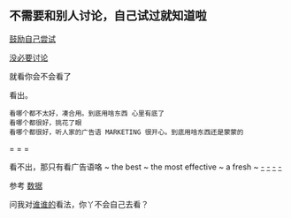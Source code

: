 
## 不需要和别人讨论，自己试过就知道啦

[鼓励自己尝试](https://askubuntu.com/questions/566412/am-i-better-off-with-xbuntu-or-lubuntu)

[没必要讨论](https://www.v2ex.com/t/273502)

就看你会不会看了

看出。

```
看哪个都不太好，凑合用。到底用啥东西 心里有底了
看哪个都很好，挑花了眼
看哪个都很好，听人家的广告语 MARKETING 很开心。到底用啥东西还是蒙蒙的
```

= = =

看不出，那只有看广告语咯 ~ the best ~ the most effective ~ a fresh ~ 
[-](https://spins.fedoraproject.org/)
[-](http://www.makeuseof.com/tag/best-lean-linux-desktop-environment-lxde-vs-xfce-vs-mate/)
[-](https://en.wikipedia.org/wiki/Desktop_environment)
[-](https://en.wikipedia.org/wiki/Comparison_of_X_Window_System_desktop_environments#G-desktop-environment-fvwm-source-kde)

参考
[数据](https://l3net.wordpress.com/2013/03/17/a-memory-comparison-of-light-linux-desktops/)


问我对[谁谁的](https://www.zhihu.com/question/43634608)看法，你丫不会自己去看？

